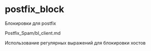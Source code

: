 # postfix_block
Блокировки для postfix

Postfix_Spam/bl_client.md

Использование регулярных выражений для блокировки хостов
